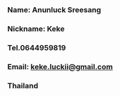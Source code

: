 ### Name: Anunluck Sreesang 
### Nickname: Keke
### Tel.0644959819
### Email: keke.luckii@gmail.com
### Thailand
